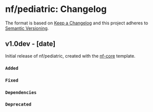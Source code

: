 # nf/pediatric: Changelog

The format is based on [Keep a Changelog](https://keepachangelog.com/en/1.0.0/)
and this project adheres to [Semantic Versioning](https://semver.org/spec/v2.0.0.html).

## v1.0dev - [date]

Initial release of nf/pediatric, created with the [nf-core](https://nf-co.re/) template.

### `Added`

### `Fixed`

### `Dependencies`

### `Deprecated`
